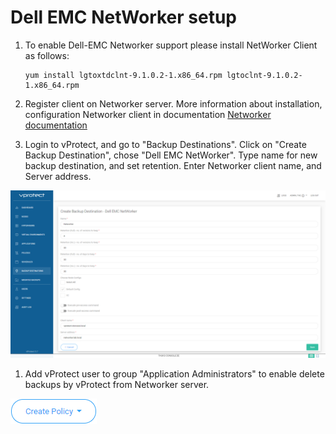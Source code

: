# Dell EMC NetWorker setup

1. To enable Dell-EMC Networker support please install NetWorker Client as follows:

   ```text
   yum install lgtoxtdclnt-9.1.0.2-1.x86_64.rpm lgtoclnt-9.1.0.2-1.x86_64.rpm
   ```

2. Register client on Networker server. More information about installation, configuration Networker client in documentation [Networker documentation](https://www.dellemc.com/fr-mg/collaterals/unauth/technical-guides-support-information/products/storage-5/docu81532.pdf)
3. Login to vProtect, and go to "Backup Destinations". Click on "Create Backup Destination", chose "Dell EMC NetWorker". Type name for new backup destination, and set retention. Enter Networker client name, and Server address.

![](../../.gitbook/assets/setup_networker_01.png)

1. Add vProtect user to group "Application Administrators" to enable delete backups by vProtect from Networker server.

![](../../.gitbook/assets/image%20%281%29.png)

